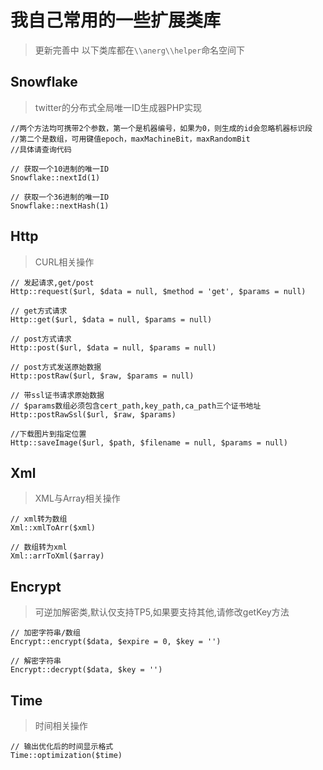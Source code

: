 # 我自己常用的一些扩展类库

> 更新完善中
> 以下类库都在`\\anerg\\helper`命名空间下

## Snowflake
> twitter的分布式全局唯一ID生成器PHP实现

```
//两个方法均可携带2个参数，第一个是机器编号，如果为0，则生成的id会忽略机器标识段
//第二个是数组，可用键值epoch，maxMachineBit，maxRandomBit
//具体请查询代码

// 获取一个10进制的唯一ID
Snowflake::nextId(1)

// 获取一个36进制的唯一ID
Snowflake::nextHash(1)

```

## Http
> CURL相关操作

```
// 发起请求,get/post
Http::request($url, $data = null, $method = 'get', $params = null)

// get方式请求
Http::get($url, $data = null, $params = null)

// post方式请求
Http::post($url, $data = null, $params = null)

// post方式发送原始数据
Http::postRaw($url, $raw, $params = null)

// 带ssl证书请求原始数据
// $params数组必须包含cert_path,key_path,ca_path三个证书地址
Http::postRawSsl($url, $raw, $params)

//下载图片到指定位置
Http::saveImage($url, $path, $filename = null, $params = null)

```

## Xml
> XML与Array相关操作

```
// xml转为数组
Xml::xmlToArr($xml)

// 数组转为xml
Xml::arrToXml($array)

```

## Encrypt
> 可逆加解密类,默认仅支持TP5,如果要支持其他,请修改getKey方法

```
// 加密字符串/数组
Encrypt::encrypt($data, $expire = 0, $key = '')

// 解密字符串
Encrypt::decrypt($data, $key = '')

```

## Time
> 时间相关操作

```
// 输出优化后的时间显示格式
Time::optimization($time)

```

